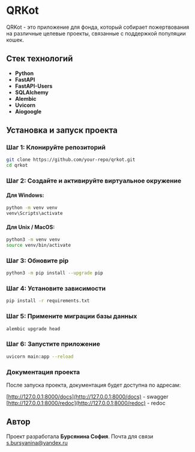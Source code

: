 # QRKot

QRKot - это приложение для фонда, который собирает пожертвования на различные целевые проекты, связанные с поддержкой популяции кошек.

## Стек технологий

- **Python**
- **FastAPI**
- **FastAPI-Users**
- **SQLAlchemy**
- **Alembic**
- **Uvicorn**
- **Aiogoogle**

## Установка и запуск проекта

### Шаг 1: Клонируйте репозиторий

```bash
git clone https://github.com/your-repo/qrkot.git
cd qrkot
```

### Шаг 2: Создайте и активируйте виртуальное окружение

#### Для Windows:

```bash
python -m venv venv
venv\Scripts\activate
```

#### Для Unix / MacOS:

```bash
python3 -m venv venv
source venv/bin/activate
```

### Шаг 3: Обновите pip

```bash
python3 -m pip install --upgrade pip
```

### Шаг 4: Установите зависимости

```bash
pip install -r requirements.txt
```

### Шаг 5: Примените миграции базы данных

```bash
alembic upgrade head
```

### Шаг 6: Запустите приложение

```bash
uvicorn main:app --reload
```

### Документация проекта

После запуска проекта, документация будет доступна по адресам:

[http://127.0.0.1:8000/docs](http://127.0.0.1:8000/docs) - swagger
[http://127.0.0.1:8000/redoc](http://127.0.0.1:8000/redoc) - redoc

## Автор

Проект разработала **Бурсянина София**. Почта для связи [s.bursyanina@yandex.ru](mailto:s.bursyanina@yandex.ru)
